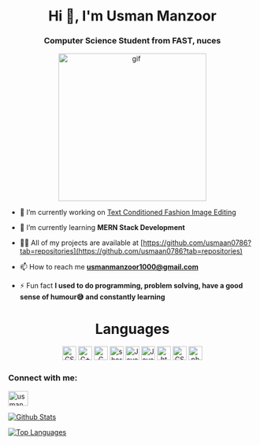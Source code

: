 <div align="center">  
<img src="https://komarev.com/ghpvc/?username=usmaan0786&style=flat-square&color=blue" alt=""/>
</div>

<h1 align="center">Hi 👋, I'm Usman Manzoor</h1>
<h3 align="center">Computer Science Student from FAST, nuces</h3>

<p align = "center"> <img src = "https://camo.githubusercontent.com/cae12fddd9d6982901d82580bdf321d81fb299141098ca1c2d4891870827bf17/68747470733a2f2f6d69726f2e6d656469756d2e636f6d2f6d61782f313336302f302a37513379765349765f7430696f4a2d5a2e676966" alt = "gif" width = "300px"></p>

- 🔭 I’m currently working on [Text Conditioned Fashion Image Editing](https://github.com/usmaan0786/Text-Conditioned-Fashion-Image-Editing)

- 🌱 I’m currently learning **MERN Stack Development**

- 👨‍💻 All of my projects are available at [https://github.com/usmaan0786?tab=repositories](https://github.com/usmaan0786?tab=repositories)

- 📫 How to reach me **usmanmanzoor1000@gmail.com**

- ⚡ Fun fact **I used to do programming, problem solving, have a good sense of humour😅 and constantly learning**


<h1 align = "center">Languages</h1>
<p align = "center"> 
  <img src="https://img.shields.io/badge/-Python-3776AB?logo=Python&logoColor=fff" alt="CSS"width="fixed-content"height="28">
  <img src="https://img.shields.io/badge/-C++-00599C?logo=C++&logoColor=fff" alt="C++" width="fixed-content"height="28">
  <img src="https://img.shields.io/badge/-C-A8B9CC?logo=C&logoColor=fff" alt="C" width="fixed-content"height="28">
  <img src="https://img.shields.io/badge/-sharp-99CC00?logo=sharp&logoColor=fff" alt="sharp" width="fixed-content"height="28">
  <img src="https://img.shields.io/badge/-JavaScript-F7DF1E?logo=JavaScript5&logoColor=fff" alt="JavaScript"width="fixed-content"height="28">
  <img src="https://img.shields.io/badge/-Java-e34f26?Color=fff" alt="Java"width="fixed-content"height="28">
  <img src="https://img.shields.io/badge/-HTML-E34F26?logo=html5&logoColor=fff" alt="html"width="fixed-content"height="28">
  <img src="https://img.shields.io/badge/-CSS-1572B6?logo=css5&logoColor=fff" alt="CSS" width="fixed-content"height="28">
  <img src="https://img.shields.io/badge/-PHP-777BB4?logo=php&logoColor=fff" alt="php" width="fixed-content"height="28">
  
</p>

<h3 align="left">Connect with me:</h3>
<p align="left">
<a href="https://linkedin.com/in/usman manzoor" target="blank"><img align="center" src="https://raw.githubusercontent.com/rahuldkjain/github-profile-readme-generator/master/src/images/icons/Social/linked-in-alt.svg" alt="usman manzoor" height="30" width="40" /></a>
</p>

[![Github Stats](https://github-readme-stats.vercel.app/api?username=usmaan0786&count_private=true&show_icons=true&theme=radical)](https://github.com/usmaan0786)

[![Top Languages](https://github-readme-stats.vercel.app/api/top-langs/?username=usmaan0786&langs_count=11&layout=compact&hide=html,css&theme=radical)](https://github.com/usmaan0786)

